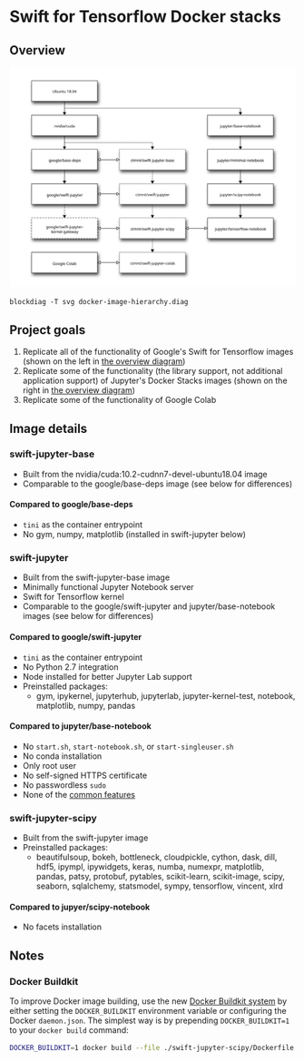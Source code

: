 # Swift for Tensorflow Docker stacks

## Overview
![Swift for Tensorflow Docker image stack hierarchy](images/docker-image-hierarchy.svg)

`blockdiag -T svg docker-image-hierarchy.diag`

## Project goals
1. Replicate all of the functionality of Google's Swift for Tensorflow images (shown on the left in [the overview diagram](#project-goals))
1. Replicate some of the functionality (the library support, not additional application support) of Jupyter's Docker Stacks images (shown on the right in [the overview diagram](#project-goals))
1. Replicate some of the functionality of Google Colab

## Image details
### swift-jupyter-base
- Built from the nvidia/cuda:10.2-cudnn7-devel-ubuntu18.04 image
- Comparable to the google/base-deps image (see below for differences)

#### Compared to google/base-deps
- `tini` as the container entrypoint
- No gym, numpy, matplotlib (installed in swift-jupyter below)

### swift-jupyter
- Built from the swift-jupyter-base image
- Minimally functional Jupyter Notebook server
- Swift for Tensorflow kernel
- Comparable to the google/swift-jupyter and jupyter/base-notebook images (see below for differences)

#### Compared to google/swift-jupyter
- `tini` as the container entrypoint
- No Python 2.7 integration
- Node installed for better Jupyter Lab support
- Preinstalled packages:
  - gym, ipykernel, jupyterhub, jupyterlab, jupyter-kernel-test, notebook, matplotlib, numpy, pandas

#### Compared to jupyter/base-notebook
- No `start.sh`, `start-notebook.sh`, or `start-singleuser.sh`
- No conda installation
- Only root user
- No self-signed HTTPS certificate
- No passwordless `sudo`
- None of the [common features](https://jupyter-docker-stacks.readthedocs.io/en/latest/using/common.html)

### swift-jupyter-scipy
- Built from the swift-jupyter image
- Preinstalled packages:
  - beautifulsoup, bokeh, bottleneck, cloudpickle, cython, dask, dill, hdf5, ipympl, ipywidgets, keras, numba, numexpr, matplotlib, pandas, patsy, protobuf, pytables, scikit-learn, scikit-image, scipy, seaborn, sqlalchemy, statsmodel, sympy, tensorflow, vincent, xlrd

#### Compared to jupyer/scipy-notebook
- No facets installation

## Notes
### Docker Buildkit
To improve Docker image building, use the new [Docker Buildkit system](https://docs.docker.com/develop/develop-images/build_enhancements/#to-enable-buildkit-builds) by either setting the `DOCKER_BUILDKIT` environment variable or configuring the Docker `daemon.json`. The simplest way is by prepending `DOCKER_BUILDKIT=1` to your `docker build` command:

```bash
DOCKER_BUILDKIT=1 docker build --file ./swift-jupyter-scipy/Dockerfile --tag ctmnt/swift-jupyter-scipy .
```
